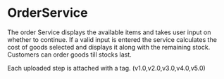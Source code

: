 # OrderService

The order Service displays the available items and takes user input on whether to continue.
If a valid input is entered the service calculates the cost of goods selected and displays it along with the remaining stock.
Customers can order goods till stocks last.

Each uploaded step is attached with a tag. (v1.0,v2.0,v3.0,v4.0,v5.0)
